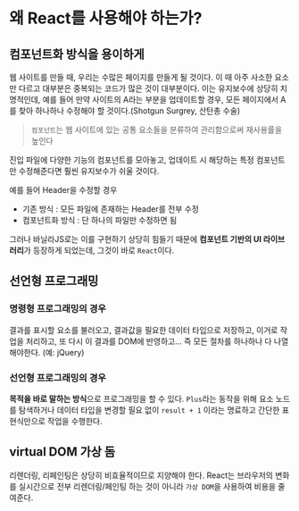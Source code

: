 # 왜 React를 사용해야 하는가?

## 컴포넌트화 방식을 용이하게

웹 사이트를 만들 때, 우리는 수많은 페이지를 만들게 될 것이다. 이 때 아주 사소한 요소만 다르고 대부분은 중복되는 코드가 많은 것이 대부분이다.  이는 유지보수에 상당히 치명적인데, 예를 들어 만약 사이트의 A라는 부분을 업데이트할 경우, 모든 페이지에서 A를 찾아 하나하나 수정해야 할 것이다.(Shotgun Surgrey, 산탄총 수술)


> `컴포넌트`는 웹 사이트에 있는 공통 요소들을 분류하여 관리함으로써 재사용률을 높인다


진입 파일에 다양한 기능의 컴포넌트를 모아놓고, 업데이트 시 해당하는 특정 컴포넌트만 수정해준다면 훨씬 유지보수가 쉬울 것이다.

예를 들어 Header을 수정할 경우
- 기존 방식 : 모든 파일에 존재하는 Header를 전부 수정
- 컴포넌트화 방식 : 단 하나의 파일만 수정하면 됨

그러나 바닐라JS로는 이를 구현하기 상당히 힘들기 때문에 **컴포넌트 기반의 UI 라이브러리**가 등장하게 되었는데, 그것이 바로 `React`이다.

## 선언형 프로그래밍

### 명령형 프로그래밍의 경우
결과를 표시할 요소를 불러오고, 결과값을 필요한 데이터 타입으로 저장하고, 이거로 작업을 처리하고, 또 다시 이 결과를 DOM에 반영하고… 즉 모든 절차를 하나하나 다 나열해야한다. (예: jQuery)

### 선언형 프로그래밍의 경우
**목적을 바로 말하는 방식**으로 프로그래밍을 할 수 있다. `Plus`라는 동작을 위해 요소 노드를 탐색하거나 데이터 타입을 변경할 필요 없이 `result + 1` 이라는 명료하고 간단한 표현식만으로 작업을 수행한다.

## virtual DOM 가상 돔

리렌더링, 리페인팅은 상당히 비효율적이므로 지양해야 한다.
React는 브라우저의 변화를 실시간으로 전부 리렌더링/페인팅 하는 것이 아니라 `가상 DOM`을 사용하여 비용을 줄여준다.